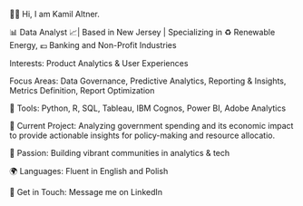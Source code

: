 👋🏼 Hi, I am Kamil Altner.

📊 Data Analyst 📈| Based in New Jersey | Specializing in ♻️ Renewable Energy, 💶 Banking and Non-Profit Industries 

Interests: Product Analytics & User Experiences

Focus Areas: Data Governance, Predictive Analytics, Reporting & Insights, Metrics Definition, Report Optimization

🧰 Tools: Python, R, SQL, Tableau, IBM Cognos, Power BI, Adobe Analytics

🌱 Current Project: Analyzing government spending and its economic impact to provide actionable insights for policy-making and resource allocatio.

💜 Passion: Building vibrant communities in analytics & tech

🌍 Languages: Fluent in English and Polish

📧 Get in Touch: Message me on LinkedIn
